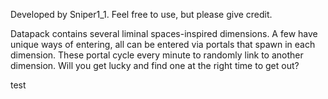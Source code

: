 Developed by Sniper1_1. Feel free to use, but please give credit.

Datapack contains several liminal spaces-inspired dimensions. A few have unique ways of entering, all can be entered via portals that spawn in each dimension. These portal cycle every minute to randomly link to another dimension. Will you get lucky and find one at the right time to get out?

test